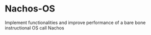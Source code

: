 # Nachos-OS
Implement functionalities and improve performance of a bare bone instructional OS call Nachos
